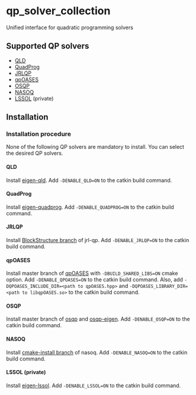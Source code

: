 # qp_solver_collection
Unified interface for quadratic programming solvers

## Supported QP solvers
- [QLD](https://github.com/jrl-umi3218/eigen-qld)
- [QuadProg](https://github.com/jrl-umi3218/eigen-quadprog)
- [JRLQP](https://github.com/jrl-umi3218/jrl-qp)
- [qpOASES](https://github.com/coin-or/qpOASES)
- [OSQP](https://osqp.org/)
- [NASOQ](https://nasoq.github.io/)
- [LSSOL](https://gite.lirmm.fr/multi-contact/eigen-lssol) (private)

## Installation

### Installation procedure

None of the following QP solvers are mandatory to install. You can select the desired QP solvers.

#### QLD
Install [eigen-qld](https://github.com/jrl-umi3218/eigen-qld).
Add `-DENABLE_QLD=ON` to the catkin build command.

#### QuadProg
Install [eigen-quadprog](https://github.com/jrl-umi3218/eigen-quadprog).
Add `-DENABLE_QUADPROG=ON` to the catkin build command.

#### JRLQP
Install [BlockStructure branch](https://github.com/jrl-umi3218/jrl-qp/tree/topic/BlockStructure) of jrl-qp.
Add `-DENABLE_JRLQP=ON` to the catkin build command.

#### qpOASES
Install master branch of [qpOASES](https://github.com/coin-or/qpOASES) with `-DBUILD_SHARED_LIBS=ON` cmake option.
Add `-DENABLE_QPOASES=ON` to the catkin build command.
Also, add `-DQPOASES_INCLUDE_DIR=<path to qpOASES.hpp>` and `-DQPOASES_LIBRARY_DIR=<path to libqpOASES.so>` to the catkin build command.

#### OSQP
Install master branch of [osqp](https://github.com/osqp/osqp) and [osqp-eigen](https://github.com/robotology/osqp-eigen).
Add `-DENABLE_OSQP=ON` to the catkin build command.

#### NASOQ
Install [cmake-install branch](https://github.com/mmurooka/nasoq/tree/cmake-install) of nasoq.
Add `-DENABLE_NASOQ=ON` to the catkin build command.

#### LSSOL (private)
Install [eigen-lssol](https://gite.lirmm.fr/multi-contact/eigen-lssol).
Add `-DENABLE_LSSOL=ON` to the catkin build command.
